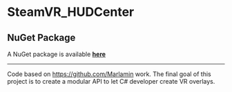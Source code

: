 # SteamVR_HUDCenter
**NuGet Package**
---
A NuGet package is available **[here](https://www.nuget.org/packages/SteamVR_HUDCenter/)**

---
Code based on https://github.com/Marlamin work. The final goal of this project is to create a modular API to let C# developer create VR overlays.
